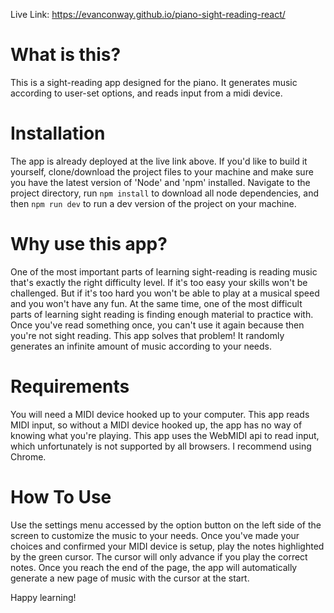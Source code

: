 Live Link: https://evanconway.github.io/piano-sight-reading-react/

# What is this?
This is a sight-reading app designed for the piano. It generates music according to user-set options, and reads input from a midi device. 

# Installation
The app is already deployed at the live link above. If you'd like to build it yourself, clone/download the project files to your machine and make sure you have the latest version of 'Node' and 'npm' installed. Navigate to the project directory, run `npm install` to download all node dependencies, and then `npm run dev` to run a dev version of the project on your machine.

# Why use this app?
One of the most important parts of learning sight-reading is reading music that's exactly the right difficulty level. If it's too easy your skills won't be challenged. But if it's too hard you won't be able to play at a musical speed and you won't have any fun. At the same time, one of the most difficult parts of learning sight reading is finding enough material to practice with. Once you've read something once, you can't use it again because then you're not sight reading. This app solves that problem! It randomly generates an infinite amount of music according to your needs.

# Requirements
You will need a MIDI device hooked up to your computer. This app reads MIDI input, so without a MIDI device hooked up, the app has no way of knowing what you're playing. This app uses the WebMIDI api to read input, which unfortunately is not supported by all browsers. I recommend using Chrome.

# How To Use
Use the settings menu accessed by the option button on the left side of the screen to customize the music to your needs. Once you've made your choices and confirmed your MIDI device is setup, play the notes highlighted by the green cursor. The cursor will only advance if you play the correct notes. Once you reach the end of the page, the app will automatically generate a new page of music with the cursor at the start. 

Happy learning!
